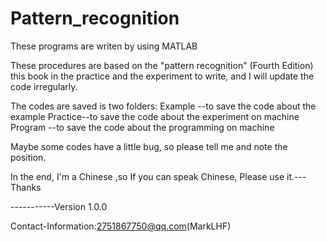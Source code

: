 # Pattern_recognition

These programs are writen by using MATLAB

These procedures are based on the "pattern recognition" (Fourth Edition) this book in the practice and the experiment to write, and
I will update the code irregularly.

The codes are saved is two folders:
    Example --to save the code about the example
    Practice--to save the code about the experiment on machine
    Program --to save the code about the programming on machine

Maybe some codes have a little bug, so please tell me and note the position.

In the end, I'm a Chinese ,so If you can speak Chinese, Please use it.---Thanks

-----------Version 1.0.0

Contact-Information:2751867750@qq.com(MarkLHF)
